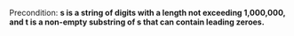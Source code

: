 Precondition: **s is a string of digits with a length not exceeding 1,000,000, and t is a non-empty substring of s that can contain leading zeroes.**